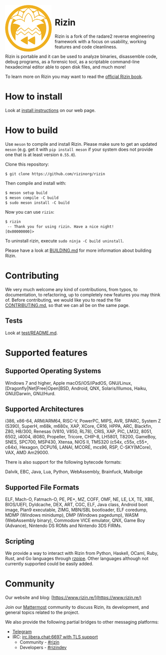 <img width="150" height="150" align="left" style="float: left; margin: 0 10px 0 0;" alt="Rizin logo" src="https://raw.githubusercontent.com/rizinorg/rizin/dev/doc/img/rizin.svg?sanitize=true">



# Rizin

Rizin is a fork of the radare2 reverse engineering framework with a focus on
usability, working features and code cleanliness.

Rizin is portable and it can be used to analyze binaries, disassemble code,
debug programs, as a forensic tool, as a scriptable command-line hexadecimal
editor able to open disk files, and much more!

To learn more on Rizin you may want to read the
[official Rizin book](https://book.rizin.re).

# How to install

Look at [install instructions](https://rizin.re/install/) on our web page.

# How to build

Use `meson` to compile and install Rizin. Please make sure to get an updated
`meson` (e.g. get it with `pip install meson` if your system does not provide
one that is at least version `0.55.0`).

Clone this repository:
```
$ git clone https://github.com/rizinorg/rizin
```

Then compile and install with:
```
$ meson setup build
$ meson compile -C build
$ sudo meson install -C build
```

Now you can use `rizin`:
```
$ rizin
 -- Thank you for using rizin. Have a nice night!
[0x00000000]>

```

To uninstall rizin, execute `sudo ninja -C build uninstall`.


Please have a look at [BUILDING.md][] for more information about building Rizin.

# Contributing

We very much welcome any kind of contributions, from typos, to documentation, to
refactoring, up to completely new features you may think of. Before
contributing, we would like you to read the file [CONTRIBUTING.md][], so that we
can all be on the same page.

## Tests

Look at [test/README.md][].

# Supported features

## Supported Operating Systems

Windows 7 and higher, Apple macOS/iOS/iPadOS, GNU/Linux,
[Dragonfly|Net|Free|Open]BSD, Android, QNX, Solaris/Illumos, Haiku,
GNU/Darwin, GNU/Hurd.

## Supported Architectures

i386, x86-64, ARM/ARM64, RISC-V, PowerPC, MIPS, AVR, SPARC, System Z (S390),
SuperH, m68k, m680x, XAP, XCore, CR16, HPPA, ARC, Blackfin, Z80, H8/300,
Renesas (V810, V850, RL78), CRIS, XAP, PIC, LM32, 8051, 6502, i4004, i8080, Propeller,
Tricore, CHIP-8, LH5801, T8200, GameBoy, SNES, SPC700, MSP430, Xtensa,
NIOS II, TMS320 (c54x, c55x, c55+, c64x), Hexagon, DCPU16, LANAI,
MCORE, mcs96, RSP, C-SKY(MCore), VAX, AMD Am29000.

There is also support for the following bytecode formats:

Dalvik, EBC, Java, Lua, Python, WebAssembly, Brainfuck, Malbolge

## Supported File Formats

ELF, Mach-O, Fatmach-O, PE, PE+, MZ, COFF, OMF, NE, LE, LX, TE, XBE, BIOS/UEFI,
Dyldcache, DEX, ART, CGC, ELF, Java class, Android boot image, Plan9 executable,
ZIMG, MBN/SBL bootloader, ELF coredump, MDMP (Windows minidump), DMP (Windows pagedump),
WASM (WebAssembly binary), Commodore VICE emulator, QNX,
Game Boy (Advance), Nintendo DS ROMs and Nintendo 3DS FIRMs.

## Scripting

We provide a way to interact with Rizin from Python, Haskell, OCaml,
Ruby, Rust, and Go languages through [rzpipe](https://github.com/rizinorg/rz-pipe).
Other languages although not currently supported could be easily added.

# Community

Our website and blog: [https://www.rizin.re/](https://www.rizin.re/)

Join our [Mattermost](https://im.rizin.re) community to discuss Rizin, its
development, and general topics related to the project.

We also provide the following partial bridges to other messaging platforms:
- [Telegram](https://t.me/rizinorg)
- IRC: [irc.libera.chat:6697 with TLS support](ircs://irc.libera.chat:6697)
  - Community - [#rizin](https://web.libera.chat/#rizin)
  - Developers - [#rizindev](https://web.libera.chat/#rizindev)

[CONTRIBUTING.md]: https://github.com/rizinorg/rizin/blob/dev/CONTRIBUTING.md
[test/README.md]: https://github.com/rizinorg/rizin/blob/dev/test/README.md
[BUILDING.md]: https://github.com/rizinorg/rizin/blob/dev/BUILDING.md
[DEVELOPERS.md]: https://github.com/rizinorg/rizin/blob/dev/DEVELOPERS.md

